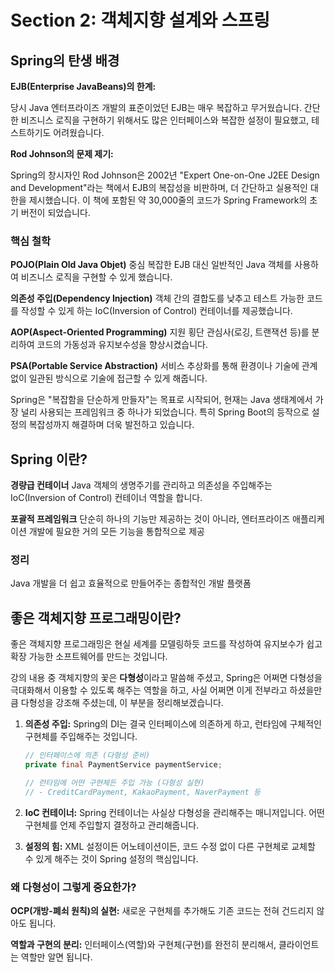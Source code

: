 # Section 2: 객체지향 설계와 스프링

## Spring의 탄생 배경

**EJB(Enterprise JavaBeans)의 한계:**

당시 Java 엔터프라이즈 개발의 표준이었던 EJB는 매우 복잡하고 무거웠습니다. 간단한 비즈니스 로직을 구현하기 위해서도 많은 인터페이스와 복잡한 설정이 필요했고, 테스트하기도 어려웠습니다.

**Rod Johnson의 문제 제기:**

Spring의 창시자인 Rod Johnson은 2002년 "Expert One-on-One J2EE Design and Development"라는 책에서 EJB의 복잡성을 비판하며, 더 간단하고 실용적인 대한을 제시했습니다. 이 책에 포함된 약 30,000줄의 코드가 Spring Framework의 초기 버전이 되었습니다.

### 핵심 철학

**POJO(Plain Old Java Objet)** 중심 복잡한 EJB 대신 일반적인 Java 객체를 사용하여 비즈니스 로직을 구현할 수 있게 했습니다.

**의존성 주입(Dependency Injection)** 객체 간의 결합도를 낮추고 테스트 가능한 코드를 작성할 수 있게 하는 IoC(Inversion of Control) 컨테이너를 제공했습니다.

**AOP(Aspect-Oriented Programming)** 지원 횡단 관심사(로깅, 트랜잭션 등)를 분리하여 코드의 가동성과 유지보수성을 향상시켰습니다.

**PSA(Portable Service Abstraction)** 서비스 추상화를 통해 환경이나 기술에 관계없이 일관된 방식으로 기술에 접근할 수 있게 해줍니다.

Spring은 "복잡함을 단순하게 만들자"는 목표로 시작되어, 현재는 Java 생태계에서 가장 널리 사용되는 프레임워크 중 하나가 되었습니다. 특히 Spring Boot의 등작으로 설정의 복잡성까지 해결하며 더욱 발전하고 있습니다.

## Spring 이란?

**경량급 컨테이너** Java 객체의 생명주기를 관리하고 의존성을 주입해주는 IoC(Inversion of Control) 컨테이너 역할을 합니다.

**포괄적 프레임워크** 단순히 하나의 기능만 제공하는 것이 아니라, 엔터프라이즈 애플리케이션 개발에 필요한 거의 모든 기능을 통합적으로 제공

### 정리

Java 개발을 더 쉽고 효율적으로 만들어주는 종합적인 개발 플랫폼

## 좋은 객체지향 프로그래밍이란?

좋은 객체지향 프로그래밍은 현실 세계를 모델링하듯 코드를 작성하여 유지보수가 쉽고 확장 가능한 소프트웨어를 만드는 것입니다.

강의 내용 중 객체지향의 꽃은 **다형성**이라고 말씀해 주셨고, Spring은 어쩌면 다형성을 극대화해서 이용할 수 있도록 해주는 역할을 하고, 사실 어쩌면 이게 전부라고 하셨을만큼 다형성을 강조해 주셨는데, 이 부분을 정리해보겠습니다.

1. **의존성 주입:** Spring의 DI는 결국 인터페이스에 의존하게 하고, 런타임에 구체적인 구현체를 주입해주는 것입니다.

   ```java
   // 인터페이스에 의존 (다형성 준비)
   private final PaymentService paymentService;

   // 런타임에 어떤 구현체든 주입 가능 (다형성 실현)
   // - CreditCardPayment, KakaoPayment, NaverPayment 등
   ```

2. **IoC 컨테이너:** Spring 컨테이너는 사실상 다형성을 관리해주는 매니저입니다. 어떤 구현체를 언제 주입할지 결정하고 관리해줍니다.

3. **설정의 힘:** XML 설정이든 어노테이션이든, 코드 수정 없이 다른 구현체로 교체할 수 있게 해주는 것이 Spring 설정의 핵심입니다.

### 왜 다형성이 그렇게 중요한가?

**OCP(개방-폐쇠 원칙)의 실현:** 새로운 구현체를 추가해도 기존 코드는 전혀 건드리지 않아도 됩니다.

**역할과 구현의 분리:** 인터페이스(역할)와 구현체(구현)를 완전히 분리해서, 클라이언트는 역할만 알면 됩니다.
